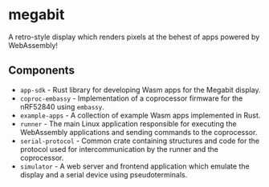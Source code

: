 # megabit
A retro-style display which renders pixels at the behest of apps powered by WebAssembly!

## Components
* `app-sdk` - Rust library for developing Wasm apps for the Megabit display.
* `coproc-embassy` - Implementation of a coprocessor firmware for the nRF52840 using `embassy`.
* `example-apps` - A collection of example Wasm apps implemented in Rust.
* `runner` - The main Linux application responsible for executing the WebAssembly applications and sending commands to the coprocessor.
* `serial-protocol` - Common crate containing structures and code for the protocol used for intercommunication by the runner and the coprocessor.
* `simulator` - A web server and frontend application which emulate the display and a serial device using pseudoterminals.
